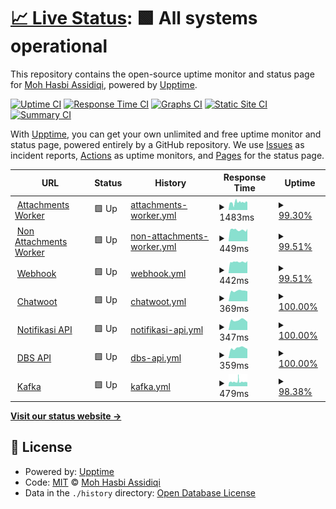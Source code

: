 # [📈 Live Status](https://demo.upptime.js.org): <!--live status--> **🟩 All systems operational**

This repository contains the open-source uptime monitor and status page for [Moh Hasbi Assidiqi](http://mohhasbias.github.com), powered by [Upptime](https://github.com/upptime/upptime).

[![Uptime CI](https://github.com/mohhasbias/cw-conn-status-page/workflows/Uptime%20CI/badge.svg)](https://github.com/mohhasbias/cw-conn-status-page/actions?query=workflow%3A%22Uptime+CI%22)
[![Response Time CI](https://github.com/mohhasbias/cw-conn-status-page/workflows/Response%20Time%20CI/badge.svg)](https://github.com/mohhasbias/cw-conn-status-page/actions?query=workflow%3A%22Response+Time+CI%22)
[![Graphs CI](https://github.com/mohhasbias/cw-conn-status-page/workflows/Graphs%20CI/badge.svg)](https://github.com/mohhasbias/cw-conn-status-page/actions?query=workflow%3A%22Graphs+CI%22)
[![Static Site CI](https://github.com/mohhasbias/cw-conn-status-page/workflows/Static%20Site%20CI/badge.svg)](https://github.com/mohhasbias/cw-conn-status-page/actions?query=workflow%3A%22Static+Site+CI%22)
[![Summary CI](https://github.com/mohhasbias/cw-conn-status-page/workflows/Summary%20CI/badge.svg)](https://github.com/mohhasbias/cw-conn-status-page/actions?query=workflow%3A%22Summary+CI%22)

With [Upptime](https://upptime.js.org), you can get your own unlimited and free uptime monitor and status page, powered entirely by a GitHub repository. We use [Issues](https://github.com/mohhasbias/cw-conn-status-page/issues) as incident reports, [Actions](https://github.com/mohhasbias/cw-conn-status-page/actions) as uptime monitors, and [Pages](https://demo.upptime.js.org) for the status page.

<!--start: status pages-->
<!-- This summary is generated by Upptime (https://github.com/upptime/upptime) -->
<!-- Do not edit this manually, your changes will be overwritten -->
<!-- prettier-ignore -->
| URL | Status | History | Response Time | Uptime |
| --- | ------ | ------- | ------------- | ------ |
| <img alt="" src="https://favicons.githubusercontent.com/cw-conn-heartbeat.vercel.app" height="13"> [Attachments Worker](https://cw-conn-heartbeat.vercel.app/api/only-attachments-beat) | 🟩 Up | [attachments-worker.yml](https://github.com/mohhasbias/cw-conn-status-page/commits/HEAD/history/attachments-worker.yml) | <details><summary><img alt="Response time graph" src="./graphs/attachments-worker/response-time-week.png" height="20"> 1483ms</summary><br><a href="https://mohhasbias.github.io/cw-conn-status-page/history/attachments-worker"><img alt="Response time 1145" src="https://img.shields.io/endpoint?url=https%3A%2F%2Fraw.githubusercontent.com%2Fmohhasbias%2Fcw-conn-status-page%2FHEAD%2Fapi%2Fattachments-worker%2Fresponse-time.json"></a><br><a href="https://mohhasbias.github.io/cw-conn-status-page/history/attachments-worker"><img alt="24-hour response time 1497" src="https://img.shields.io/endpoint?url=https%3A%2F%2Fraw.githubusercontent.com%2Fmohhasbias%2Fcw-conn-status-page%2FHEAD%2Fapi%2Fattachments-worker%2Fresponse-time-day.json"></a><br><a href="https://mohhasbias.github.io/cw-conn-status-page/history/attachments-worker"><img alt="7-day response time 1483" src="https://img.shields.io/endpoint?url=https%3A%2F%2Fraw.githubusercontent.com%2Fmohhasbias%2Fcw-conn-status-page%2FHEAD%2Fapi%2Fattachments-worker%2Fresponse-time-week.json"></a><br><a href="https://mohhasbias.github.io/cw-conn-status-page/history/attachments-worker"><img alt="30-day response time 1479" src="https://img.shields.io/endpoint?url=https%3A%2F%2Fraw.githubusercontent.com%2Fmohhasbias%2Fcw-conn-status-page%2FHEAD%2Fapi%2Fattachments-worker%2Fresponse-time-month.json"></a><br><a href="https://mohhasbias.github.io/cw-conn-status-page/history/attachments-worker"><img alt="1-year response time 1145" src="https://img.shields.io/endpoint?url=https%3A%2F%2Fraw.githubusercontent.com%2Fmohhasbias%2Fcw-conn-status-page%2FHEAD%2Fapi%2Fattachments-worker%2Fresponse-time-year.json"></a></details> | <details><summary><a href="https://mohhasbias.github.io/cw-conn-status-page/history/attachments-worker">99.30%</a></summary><a href="https://mohhasbias.github.io/cw-conn-status-page/history/attachments-worker"><img alt="All-time uptime 99.82%" src="https://img.shields.io/endpoint?url=https%3A%2F%2Fraw.githubusercontent.com%2Fmohhasbias%2Fcw-conn-status-page%2FHEAD%2Fapi%2Fattachments-worker%2Fuptime.json"></a><br><a href="https://mohhasbias.github.io/cw-conn-status-page/history/attachments-worker"><img alt="24-hour uptime 100.00%" src="https://img.shields.io/endpoint?url=https%3A%2F%2Fraw.githubusercontent.com%2Fmohhasbias%2Fcw-conn-status-page%2FHEAD%2Fapi%2Fattachments-worker%2Fuptime-day.json"></a><br><a href="https://mohhasbias.github.io/cw-conn-status-page/history/attachments-worker"><img alt="7-day uptime 99.30%" src="https://img.shields.io/endpoint?url=https%3A%2F%2Fraw.githubusercontent.com%2Fmohhasbias%2Fcw-conn-status-page%2FHEAD%2Fapi%2Fattachments-worker%2Fuptime-week.json"></a><br><a href="https://mohhasbias.github.io/cw-conn-status-page/history/attachments-worker"><img alt="30-day uptime 99.66%" src="https://img.shields.io/endpoint?url=https%3A%2F%2Fraw.githubusercontent.com%2Fmohhasbias%2Fcw-conn-status-page%2FHEAD%2Fapi%2Fattachments-worker%2Fuptime-month.json"></a><br><a href="https://mohhasbias.github.io/cw-conn-status-page/history/attachments-worker"><img alt="1-year uptime 99.82%" src="https://img.shields.io/endpoint?url=https%3A%2F%2Fraw.githubusercontent.com%2Fmohhasbias%2Fcw-conn-status-page%2FHEAD%2Fapi%2Fattachments-worker%2Fuptime-year.json"></a></details>
| <img alt="" src="https://favicons.githubusercontent.com/cw-conn-heartbeat.vercel.app" height="13"> [Non Attachments Worker](https://cw-conn-heartbeat.vercel.app/api/skip-attachments-beat) | 🟩 Up | [non-attachments-worker.yml](https://github.com/mohhasbias/cw-conn-status-page/commits/HEAD/history/non-attachments-worker.yml) | <details><summary><img alt="Response time graph" src="./graphs/non-attachments-worker/response-time-week.png" height="20"> 449ms</summary><br><a href="https://mohhasbias.github.io/cw-conn-status-page/history/non-attachments-worker"><img alt="Response time 463" src="https://img.shields.io/endpoint?url=https%3A%2F%2Fraw.githubusercontent.com%2Fmohhasbias%2Fcw-conn-status-page%2FHEAD%2Fapi%2Fnon-attachments-worker%2Fresponse-time.json"></a><br><a href="https://mohhasbias.github.io/cw-conn-status-page/history/non-attachments-worker"><img alt="24-hour response time 490" src="https://img.shields.io/endpoint?url=https%3A%2F%2Fraw.githubusercontent.com%2Fmohhasbias%2Fcw-conn-status-page%2FHEAD%2Fapi%2Fnon-attachments-worker%2Fresponse-time-day.json"></a><br><a href="https://mohhasbias.github.io/cw-conn-status-page/history/non-attachments-worker"><img alt="7-day response time 449" src="https://img.shields.io/endpoint?url=https%3A%2F%2Fraw.githubusercontent.com%2Fmohhasbias%2Fcw-conn-status-page%2FHEAD%2Fapi%2Fnon-attachments-worker%2Fresponse-time-week.json"></a><br><a href="https://mohhasbias.github.io/cw-conn-status-page/history/non-attachments-worker"><img alt="30-day response time 454" src="https://img.shields.io/endpoint?url=https%3A%2F%2Fraw.githubusercontent.com%2Fmohhasbias%2Fcw-conn-status-page%2FHEAD%2Fapi%2Fnon-attachments-worker%2Fresponse-time-month.json"></a><br><a href="https://mohhasbias.github.io/cw-conn-status-page/history/non-attachments-worker"><img alt="1-year response time 463" src="https://img.shields.io/endpoint?url=https%3A%2F%2Fraw.githubusercontent.com%2Fmohhasbias%2Fcw-conn-status-page%2FHEAD%2Fapi%2Fnon-attachments-worker%2Fresponse-time-year.json"></a></details> | <details><summary><a href="https://mohhasbias.github.io/cw-conn-status-page/history/non-attachments-worker">99.51%</a></summary><a href="https://mohhasbias.github.io/cw-conn-status-page/history/non-attachments-worker"><img alt="All-time uptime 99.71%" src="https://img.shields.io/endpoint?url=https%3A%2F%2Fraw.githubusercontent.com%2Fmohhasbias%2Fcw-conn-status-page%2FHEAD%2Fapi%2Fnon-attachments-worker%2Fuptime.json"></a><br><a href="https://mohhasbias.github.io/cw-conn-status-page/history/non-attachments-worker"><img alt="24-hour uptime 100.00%" src="https://img.shields.io/endpoint?url=https%3A%2F%2Fraw.githubusercontent.com%2Fmohhasbias%2Fcw-conn-status-page%2FHEAD%2Fapi%2Fnon-attachments-worker%2Fuptime-day.json"></a><br><a href="https://mohhasbias.github.io/cw-conn-status-page/history/non-attachments-worker"><img alt="7-day uptime 99.51%" src="https://img.shields.io/endpoint?url=https%3A%2F%2Fraw.githubusercontent.com%2Fmohhasbias%2Fcw-conn-status-page%2FHEAD%2Fapi%2Fnon-attachments-worker%2Fuptime-week.json"></a><br><a href="https://mohhasbias.github.io/cw-conn-status-page/history/non-attachments-worker"><img alt="30-day uptime 99.29%" src="https://img.shields.io/endpoint?url=https%3A%2F%2Fraw.githubusercontent.com%2Fmohhasbias%2Fcw-conn-status-page%2FHEAD%2Fapi%2Fnon-attachments-worker%2Fuptime-month.json"></a><br><a href="https://mohhasbias.github.io/cw-conn-status-page/history/non-attachments-worker"><img alt="1-year uptime 99.71%" src="https://img.shields.io/endpoint?url=https%3A%2F%2Fraw.githubusercontent.com%2Fmohhasbias%2Fcw-conn-status-page%2FHEAD%2Fapi%2Fnon-attachments-worker%2Fuptime-year.json"></a></details>
| <img alt="" src="https://favicons.githubusercontent.com/cw-conn-heartbeat.vercel.app" height="13"> [Webhook](https://cw-conn-heartbeat.vercel.app/api/webhook-beat) | 🟩 Up | [webhook.yml](https://github.com/mohhasbias/cw-conn-status-page/commits/HEAD/history/webhook.yml) | <details><summary><img alt="Response time graph" src="./graphs/webhook/response-time-week.png" height="20"> 442ms</summary><br><a href="https://mohhasbias.github.io/cw-conn-status-page/history/webhook"><img alt="Response time 468" src="https://img.shields.io/endpoint?url=https%3A%2F%2Fraw.githubusercontent.com%2Fmohhasbias%2Fcw-conn-status-page%2FHEAD%2Fapi%2Fwebhook%2Fresponse-time.json"></a><br><a href="https://mohhasbias.github.io/cw-conn-status-page/history/webhook"><img alt="24-hour response time 481" src="https://img.shields.io/endpoint?url=https%3A%2F%2Fraw.githubusercontent.com%2Fmohhasbias%2Fcw-conn-status-page%2FHEAD%2Fapi%2Fwebhook%2Fresponse-time-day.json"></a><br><a href="https://mohhasbias.github.io/cw-conn-status-page/history/webhook"><img alt="7-day response time 442" src="https://img.shields.io/endpoint?url=https%3A%2F%2Fraw.githubusercontent.com%2Fmohhasbias%2Fcw-conn-status-page%2FHEAD%2Fapi%2Fwebhook%2Fresponse-time-week.json"></a><br><a href="https://mohhasbias.github.io/cw-conn-status-page/history/webhook"><img alt="30-day response time 442" src="https://img.shields.io/endpoint?url=https%3A%2F%2Fraw.githubusercontent.com%2Fmohhasbias%2Fcw-conn-status-page%2FHEAD%2Fapi%2Fwebhook%2Fresponse-time-month.json"></a><br><a href="https://mohhasbias.github.io/cw-conn-status-page/history/webhook"><img alt="1-year response time 468" src="https://img.shields.io/endpoint?url=https%3A%2F%2Fraw.githubusercontent.com%2Fmohhasbias%2Fcw-conn-status-page%2FHEAD%2Fapi%2Fwebhook%2Fresponse-time-year.json"></a></details> | <details><summary><a href="https://mohhasbias.github.io/cw-conn-status-page/history/webhook">99.51%</a></summary><a href="https://mohhasbias.github.io/cw-conn-status-page/history/webhook"><img alt="All-time uptime 99.39%" src="https://img.shields.io/endpoint?url=https%3A%2F%2Fraw.githubusercontent.com%2Fmohhasbias%2Fcw-conn-status-page%2FHEAD%2Fapi%2Fwebhook%2Fuptime.json"></a><br><a href="https://mohhasbias.github.io/cw-conn-status-page/history/webhook"><img alt="24-hour uptime 100.00%" src="https://img.shields.io/endpoint?url=https%3A%2F%2Fraw.githubusercontent.com%2Fmohhasbias%2Fcw-conn-status-page%2FHEAD%2Fapi%2Fwebhook%2Fuptime-day.json"></a><br><a href="https://mohhasbias.github.io/cw-conn-status-page/history/webhook"><img alt="7-day uptime 99.51%" src="https://img.shields.io/endpoint?url=https%3A%2F%2Fraw.githubusercontent.com%2Fmohhasbias%2Fcw-conn-status-page%2FHEAD%2Fapi%2Fwebhook%2Fuptime-week.json"></a><br><a href="https://mohhasbias.github.io/cw-conn-status-page/history/webhook"><img alt="30-day uptime 99.66%" src="https://img.shields.io/endpoint?url=https%3A%2F%2Fraw.githubusercontent.com%2Fmohhasbias%2Fcw-conn-status-page%2FHEAD%2Fapi%2Fwebhook%2Fuptime-month.json"></a><br><a href="https://mohhasbias.github.io/cw-conn-status-page/history/webhook"><img alt="1-year uptime 99.39%" src="https://img.shields.io/endpoint?url=https%3A%2F%2Fraw.githubusercontent.com%2Fmohhasbias%2Fcw-conn-status-page%2FHEAD%2Fapi%2Fwebhook%2Fuptime-year.json"></a></details>
| <img alt="" src="https://favicons.githubusercontent.com/dev-cw.hsi.id" height="13"> [Chatwoot](https://dev-cw.hsi.id) | 🟩 Up | [chatwoot.yml](https://github.com/mohhasbias/cw-conn-status-page/commits/HEAD/history/chatwoot.yml) | <details><summary><img alt="Response time graph" src="./graphs/chatwoot/response-time-week.png" height="20"> 369ms</summary><br><a href="https://mohhasbias.github.io/cw-conn-status-page/history/chatwoot"><img alt="Response time 495" src="https://img.shields.io/endpoint?url=https%3A%2F%2Fraw.githubusercontent.com%2Fmohhasbias%2Fcw-conn-status-page%2FHEAD%2Fapi%2Fchatwoot%2Fresponse-time.json"></a><br><a href="https://mohhasbias.github.io/cw-conn-status-page/history/chatwoot"><img alt="24-hour response time 355" src="https://img.shields.io/endpoint?url=https%3A%2F%2Fraw.githubusercontent.com%2Fmohhasbias%2Fcw-conn-status-page%2FHEAD%2Fapi%2Fchatwoot%2Fresponse-time-day.json"></a><br><a href="https://mohhasbias.github.io/cw-conn-status-page/history/chatwoot"><img alt="7-day response time 369" src="https://img.shields.io/endpoint?url=https%3A%2F%2Fraw.githubusercontent.com%2Fmohhasbias%2Fcw-conn-status-page%2FHEAD%2Fapi%2Fchatwoot%2Fresponse-time-week.json"></a><br><a href="https://mohhasbias.github.io/cw-conn-status-page/history/chatwoot"><img alt="30-day response time 379" src="https://img.shields.io/endpoint?url=https%3A%2F%2Fraw.githubusercontent.com%2Fmohhasbias%2Fcw-conn-status-page%2FHEAD%2Fapi%2Fchatwoot%2Fresponse-time-month.json"></a><br><a href="https://mohhasbias.github.io/cw-conn-status-page/history/chatwoot"><img alt="1-year response time 495" src="https://img.shields.io/endpoint?url=https%3A%2F%2Fraw.githubusercontent.com%2Fmohhasbias%2Fcw-conn-status-page%2FHEAD%2Fapi%2Fchatwoot%2Fresponse-time-year.json"></a></details> | <details><summary><a href="https://mohhasbias.github.io/cw-conn-status-page/history/chatwoot">100.00%</a></summary><a href="https://mohhasbias.github.io/cw-conn-status-page/history/chatwoot"><img alt="All-time uptime 99.86%" src="https://img.shields.io/endpoint?url=https%3A%2F%2Fraw.githubusercontent.com%2Fmohhasbias%2Fcw-conn-status-page%2FHEAD%2Fapi%2Fchatwoot%2Fuptime.json"></a><br><a href="https://mohhasbias.github.io/cw-conn-status-page/history/chatwoot"><img alt="24-hour uptime 100.00%" src="https://img.shields.io/endpoint?url=https%3A%2F%2Fraw.githubusercontent.com%2Fmohhasbias%2Fcw-conn-status-page%2FHEAD%2Fapi%2Fchatwoot%2Fuptime-day.json"></a><br><a href="https://mohhasbias.github.io/cw-conn-status-page/history/chatwoot"><img alt="7-day uptime 100.00%" src="https://img.shields.io/endpoint?url=https%3A%2F%2Fraw.githubusercontent.com%2Fmohhasbias%2Fcw-conn-status-page%2FHEAD%2Fapi%2Fchatwoot%2Fuptime-week.json"></a><br><a href="https://mohhasbias.github.io/cw-conn-status-page/history/chatwoot"><img alt="30-day uptime 100.00%" src="https://img.shields.io/endpoint?url=https%3A%2F%2Fraw.githubusercontent.com%2Fmohhasbias%2Fcw-conn-status-page%2FHEAD%2Fapi%2Fchatwoot%2Fuptime-month.json"></a><br><a href="https://mohhasbias.github.io/cw-conn-status-page/history/chatwoot"><img alt="1-year uptime 99.86%" src="https://img.shields.io/endpoint?url=https%3A%2F%2Fraw.githubusercontent.com%2Fmohhasbias%2Fcw-conn-status-page%2FHEAD%2Fapi%2Fchatwoot%2Fuptime-year.json"></a></details>
| <img alt="" src="https://favicons.githubusercontent.com/notifikasi.hsi.id" height="13"> [Notifikasi API](https://notifikasi.hsi.id/ping) | 🟩 Up | [notifikasi-api.yml](https://github.com/mohhasbias/cw-conn-status-page/commits/HEAD/history/notifikasi-api.yml) | <details><summary><img alt="Response time graph" src="./graphs/notifikasi-api/response-time-week.png" height="20"> 347ms</summary><br><a href="https://mohhasbias.github.io/cw-conn-status-page/history/notifikasi-api"><img alt="Response time 349" src="https://img.shields.io/endpoint?url=https%3A%2F%2Fraw.githubusercontent.com%2Fmohhasbias%2Fcw-conn-status-page%2FHEAD%2Fapi%2Fnotifikasi-api%2Fresponse-time.json"></a><br><a href="https://mohhasbias.github.io/cw-conn-status-page/history/notifikasi-api"><img alt="24-hour response time 289" src="https://img.shields.io/endpoint?url=https%3A%2F%2Fraw.githubusercontent.com%2Fmohhasbias%2Fcw-conn-status-page%2FHEAD%2Fapi%2Fnotifikasi-api%2Fresponse-time-day.json"></a><br><a href="https://mohhasbias.github.io/cw-conn-status-page/history/notifikasi-api"><img alt="7-day response time 347" src="https://img.shields.io/endpoint?url=https%3A%2F%2Fraw.githubusercontent.com%2Fmohhasbias%2Fcw-conn-status-page%2FHEAD%2Fapi%2Fnotifikasi-api%2Fresponse-time-week.json"></a><br><a href="https://mohhasbias.github.io/cw-conn-status-page/history/notifikasi-api"><img alt="30-day response time 353" src="https://img.shields.io/endpoint?url=https%3A%2F%2Fraw.githubusercontent.com%2Fmohhasbias%2Fcw-conn-status-page%2FHEAD%2Fapi%2Fnotifikasi-api%2Fresponse-time-month.json"></a><br><a href="https://mohhasbias.github.io/cw-conn-status-page/history/notifikasi-api"><img alt="1-year response time 349" src="https://img.shields.io/endpoint?url=https%3A%2F%2Fraw.githubusercontent.com%2Fmohhasbias%2Fcw-conn-status-page%2FHEAD%2Fapi%2Fnotifikasi-api%2Fresponse-time-year.json"></a></details> | <details><summary><a href="https://mohhasbias.github.io/cw-conn-status-page/history/notifikasi-api">100.00%</a></summary><a href="https://mohhasbias.github.io/cw-conn-status-page/history/notifikasi-api"><img alt="All-time uptime 99.84%" src="https://img.shields.io/endpoint?url=https%3A%2F%2Fraw.githubusercontent.com%2Fmohhasbias%2Fcw-conn-status-page%2FHEAD%2Fapi%2Fnotifikasi-api%2Fuptime.json"></a><br><a href="https://mohhasbias.github.io/cw-conn-status-page/history/notifikasi-api"><img alt="24-hour uptime 100.00%" src="https://img.shields.io/endpoint?url=https%3A%2F%2Fraw.githubusercontent.com%2Fmohhasbias%2Fcw-conn-status-page%2FHEAD%2Fapi%2Fnotifikasi-api%2Fuptime-day.json"></a><br><a href="https://mohhasbias.github.io/cw-conn-status-page/history/notifikasi-api"><img alt="7-day uptime 100.00%" src="https://img.shields.io/endpoint?url=https%3A%2F%2Fraw.githubusercontent.com%2Fmohhasbias%2Fcw-conn-status-page%2FHEAD%2Fapi%2Fnotifikasi-api%2Fuptime-week.json"></a><br><a href="https://mohhasbias.github.io/cw-conn-status-page/history/notifikasi-api"><img alt="30-day uptime 100.00%" src="https://img.shields.io/endpoint?url=https%3A%2F%2Fraw.githubusercontent.com%2Fmohhasbias%2Fcw-conn-status-page%2FHEAD%2Fapi%2Fnotifikasi-api%2Fuptime-month.json"></a><br><a href="https://mohhasbias.github.io/cw-conn-status-page/history/notifikasi-api"><img alt="1-year uptime 99.84%" src="https://img.shields.io/endpoint?url=https%3A%2F%2Fraw.githubusercontent.com%2Fmohhasbias%2Fcw-conn-status-page%2FHEAD%2Fapi%2Fnotifikasi-api%2Fuptime-year.json"></a></details>
| <img alt="" src="https://favicons.githubusercontent.com/dbs.hsi.id" height="13"> [DBS API](https://dbs.hsi.id/SubGroupModuleAdmin/getAdminByGroupNip/test/test) | 🟩 Up | [dbs-api.yml](https://github.com/mohhasbias/cw-conn-status-page/commits/HEAD/history/dbs-api.yml) | <details><summary><img alt="Response time graph" src="./graphs/dbs-api/response-time-week.png" height="20"> 359ms</summary><br><a href="https://mohhasbias.github.io/cw-conn-status-page/history/dbs-api"><img alt="Response time 532" src="https://img.shields.io/endpoint?url=https%3A%2F%2Fraw.githubusercontent.com%2Fmohhasbias%2Fcw-conn-status-page%2FHEAD%2Fapi%2Fdbs-api%2Fresponse-time.json"></a><br><a href="https://mohhasbias.github.io/cw-conn-status-page/history/dbs-api"><img alt="24-hour response time 328" src="https://img.shields.io/endpoint?url=https%3A%2F%2Fraw.githubusercontent.com%2Fmohhasbias%2Fcw-conn-status-page%2FHEAD%2Fapi%2Fdbs-api%2Fresponse-time-day.json"></a><br><a href="https://mohhasbias.github.io/cw-conn-status-page/history/dbs-api"><img alt="7-day response time 359" src="https://img.shields.io/endpoint?url=https%3A%2F%2Fraw.githubusercontent.com%2Fmohhasbias%2Fcw-conn-status-page%2FHEAD%2Fapi%2Fdbs-api%2Fresponse-time-week.json"></a><br><a href="https://mohhasbias.github.io/cw-conn-status-page/history/dbs-api"><img alt="30-day response time 376" src="https://img.shields.io/endpoint?url=https%3A%2F%2Fraw.githubusercontent.com%2Fmohhasbias%2Fcw-conn-status-page%2FHEAD%2Fapi%2Fdbs-api%2Fresponse-time-month.json"></a><br><a href="https://mohhasbias.github.io/cw-conn-status-page/history/dbs-api"><img alt="1-year response time 532" src="https://img.shields.io/endpoint?url=https%3A%2F%2Fraw.githubusercontent.com%2Fmohhasbias%2Fcw-conn-status-page%2FHEAD%2Fapi%2Fdbs-api%2Fresponse-time-year.json"></a></details> | <details><summary><a href="https://mohhasbias.github.io/cw-conn-status-page/history/dbs-api">100.00%</a></summary><a href="https://mohhasbias.github.io/cw-conn-status-page/history/dbs-api"><img alt="All-time uptime 97.34%" src="https://img.shields.io/endpoint?url=https%3A%2F%2Fraw.githubusercontent.com%2Fmohhasbias%2Fcw-conn-status-page%2FHEAD%2Fapi%2Fdbs-api%2Fuptime.json"></a><br><a href="https://mohhasbias.github.io/cw-conn-status-page/history/dbs-api"><img alt="24-hour uptime 100.00%" src="https://img.shields.io/endpoint?url=https%3A%2F%2Fraw.githubusercontent.com%2Fmohhasbias%2Fcw-conn-status-page%2FHEAD%2Fapi%2Fdbs-api%2Fuptime-day.json"></a><br><a href="https://mohhasbias.github.io/cw-conn-status-page/history/dbs-api"><img alt="7-day uptime 100.00%" src="https://img.shields.io/endpoint?url=https%3A%2F%2Fraw.githubusercontent.com%2Fmohhasbias%2Fcw-conn-status-page%2FHEAD%2Fapi%2Fdbs-api%2Fuptime-week.json"></a><br><a href="https://mohhasbias.github.io/cw-conn-status-page/history/dbs-api"><img alt="30-day uptime 100.00%" src="https://img.shields.io/endpoint?url=https%3A%2F%2Fraw.githubusercontent.com%2Fmohhasbias%2Fcw-conn-status-page%2FHEAD%2Fapi%2Fdbs-api%2Fuptime-month.json"></a><br><a href="https://mohhasbias.github.io/cw-conn-status-page/history/dbs-api"><img alt="1-year uptime 97.34%" src="https://img.shields.io/endpoint?url=https%3A%2F%2Fraw.githubusercontent.com%2Fmohhasbias%2Fcw-conn-status-page%2FHEAD%2Fapi%2Fdbs-api%2Fuptime-year.json"></a></details>
| <img alt="" src="https://favicons.githubusercontent.com/cw-conn-heartbeat.vercel.app" height="13"> [Kafka](https://cw-conn-heartbeat.vercel.app/api/kafka) | 🟩 Up | [kafka.yml](https://github.com/mohhasbias/cw-conn-status-page/commits/HEAD/history/kafka.yml) | <details><summary><img alt="Response time graph" src="./graphs/kafka/response-time-week.png" height="20"> 479ms</summary><br><a href="https://mohhasbias.github.io/cw-conn-status-page/history/kafka"><img alt="Response time 512" src="https://img.shields.io/endpoint?url=https%3A%2F%2Fraw.githubusercontent.com%2Fmohhasbias%2Fcw-conn-status-page%2FHEAD%2Fapi%2Fkafka%2Fresponse-time.json"></a><br><a href="https://mohhasbias.github.io/cw-conn-status-page/history/kafka"><img alt="24-hour response time 472" src="https://img.shields.io/endpoint?url=https%3A%2F%2Fraw.githubusercontent.com%2Fmohhasbias%2Fcw-conn-status-page%2FHEAD%2Fapi%2Fkafka%2Fresponse-time-day.json"></a><br><a href="https://mohhasbias.github.io/cw-conn-status-page/history/kafka"><img alt="7-day response time 479" src="https://img.shields.io/endpoint?url=https%3A%2F%2Fraw.githubusercontent.com%2Fmohhasbias%2Fcw-conn-status-page%2FHEAD%2Fapi%2Fkafka%2Fresponse-time-week.json"></a><br><a href="https://mohhasbias.github.io/cw-conn-status-page/history/kafka"><img alt="30-day response time 504" src="https://img.shields.io/endpoint?url=https%3A%2F%2Fraw.githubusercontent.com%2Fmohhasbias%2Fcw-conn-status-page%2FHEAD%2Fapi%2Fkafka%2Fresponse-time-month.json"></a><br><a href="https://mohhasbias.github.io/cw-conn-status-page/history/kafka"><img alt="1-year response time 512" src="https://img.shields.io/endpoint?url=https%3A%2F%2Fraw.githubusercontent.com%2Fmohhasbias%2Fcw-conn-status-page%2FHEAD%2Fapi%2Fkafka%2Fresponse-time-year.json"></a></details> | <details><summary><a href="https://mohhasbias.github.io/cw-conn-status-page/history/kafka">98.38%</a></summary><a href="https://mohhasbias.github.io/cw-conn-status-page/history/kafka"><img alt="All-time uptime 99.50%" src="https://img.shields.io/endpoint?url=https%3A%2F%2Fraw.githubusercontent.com%2Fmohhasbias%2Fcw-conn-status-page%2FHEAD%2Fapi%2Fkafka%2Fuptime.json"></a><br><a href="https://mohhasbias.github.io/cw-conn-status-page/history/kafka"><img alt="24-hour uptime 100.00%" src="https://img.shields.io/endpoint?url=https%3A%2F%2Fraw.githubusercontent.com%2Fmohhasbias%2Fcw-conn-status-page%2FHEAD%2Fapi%2Fkafka%2Fuptime-day.json"></a><br><a href="https://mohhasbias.github.io/cw-conn-status-page/history/kafka"><img alt="7-day uptime 98.38%" src="https://img.shields.io/endpoint?url=https%3A%2F%2Fraw.githubusercontent.com%2Fmohhasbias%2Fcw-conn-status-page%2FHEAD%2Fapi%2Fkafka%2Fuptime-week.json"></a><br><a href="https://mohhasbias.github.io/cw-conn-status-page/history/kafka"><img alt="30-day uptime 99.18%" src="https://img.shields.io/endpoint?url=https%3A%2F%2Fraw.githubusercontent.com%2Fmohhasbias%2Fcw-conn-status-page%2FHEAD%2Fapi%2Fkafka%2Fuptime-month.json"></a><br><a href="https://mohhasbias.github.io/cw-conn-status-page/history/kafka"><img alt="1-year uptime 99.50%" src="https://img.shields.io/endpoint?url=https%3A%2F%2Fraw.githubusercontent.com%2Fmohhasbias%2Fcw-conn-status-page%2FHEAD%2Fapi%2Fkafka%2Fuptime-year.json"></a></details>

<!--end: status pages-->

[**Visit our status website →**](https://demo.upptime.js.org)

## 📄 License

- Powered by: [Upptime](https://github.com/upptime/upptime)
- Code: [MIT](./LICENSE) © [Moh Hasbi Assidiqi](http://mohhasbias.github.com)
- Data in the `./history` directory: [Open Database License](https://opendatacommons.org/licenses/odbl/1-0/)
